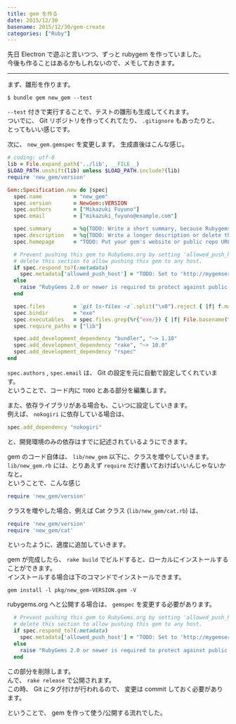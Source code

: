 ```yaml
---
title: gem を作る
date: 2015/12/30
basename: 2015/12/30/gem-create
categories: ["Ruby"]
---
```


先日 Electron で遊ぶと言いつつ、ずっと rubygem を作っていました。  
今後も作ることはあるかもしれないので、メモしておきます。

---

まず、雛形を作ります。

```
$ bundle gem new_gem --test
```

`--test` 付きで実行することで、テストの雛形も生成してくれます。  
ついでに、 Git リポジトリを作ってくれてたり、 `.gitignore` もあったりと、  
とってもいい感じです。

次に、 `new_gem.gemspec` を変更します。 生成直後はこんな感じ。

```ruby
# coding: utf-8
lib = File.expand_path('../lib', __FILE__)
$LOAD_PATH.unshift(lib) unless $LOAD_PATH.include?(lib)
require 'new_gem/version'

Gem::Specification.new do |spec|
  spec.name          = "new_gem"
  spec.version       = NewGem::VERSION
  spec.authors       = ["Mikazuki Fuyuno"]
  spec.email         = ["mikazuki_fuyuno@example.com"]

  spec.summary       = %q{TODO: Write a short summary, because Rubygems requires one.}
  spec.description   = %q{TODO: Write a longer description or delete this line.}
  spec.homepage      = "TODO: Put your gem's website or public repo URL here."

  # Prevent pushing this gem to RubyGems.org by setting 'allowed_push_host', or
  # delete this section to allow pushing this gem to any host.
  if spec.respond_to?(:metadata)
    spec.metadata['allowed_push_host'] = "TODO: Set to 'http://mygemserver.com'"
  else
    raise "RubyGems 2.0 or newer is required to protect against public gem pushes."
  end

  spec.files         = `git ls-files -z`.split("\x0").reject { |f| f.match(%r{^(test|spec|features)/}) }
  spec.bindir        = "exe"
  spec.executables   = spec.files.grep(%r{^exe/}) { |f| File.basename(f) }
  spec.require_paths = ["lib"]

  spec.add_development_dependency "bundler", "~> 1.10"
  spec.add_development_dependency "rake", "~> 10.0"
  spec.add_development_dependency "rspec"
end
```

`spec.authors` , `spec.email` は、 Git の設定を元に自動で設定してくれています。  
ということで、コード内に `TODO` とある部分を編集します。

また、依存ライブラリがある場合も、こいつに設定していきます。  
例えば、 `nokogiri` に依存している場合は、

```ruby
spec.add_dependency "nokogiri"
```

と、開発環境のみの依存はすでに記述されているようにできます。

gem のコード自体は、 `lib/new_gem` 以下に、クラスを増やしていきます。  
`lib/new_gem.rb` には、とりあえず `require` だけ書いておけばいいんじゃないかなと。  
ということで、こんな感じ

```ruby
require 'new_gem/version'
```

クラスを増やした場合、例えば Cat クラス (`lib/new_gem/cat.rb`) は、

```ruby
require 'new_gem/version'
require 'new_gem/cat'
```

といったように、適度に追加していきます。

gem が完成したら、 `rake build` でビルドすると、ローカルにインストールすることができます。  
インストールする場合は下のコマンドでインストールできます。

```
gem install -l pkg/new_gem-VERSION.gem -V
```

rubygems.org へと公開する場合は、 `gemspec` を変更する必要があります。

```ruby
  # Prevent pushing this gem to RubyGems.org by setting 'allowed_push_host', or
  # delete this section to allow pushing this gem to any host.
  if spec.respond_to?(:metadata)
    spec.metadata['allowed_push_host'] = "TODO: Set to 'http://mygemserver.com'"
  else
    raise "RubyGems 2.0 or newer is required to protect against public gem pushes."
  end
```

この部分を削除します。  
んで、 `rake release` で公開されます。  
この時、 Git にタグ付けが行われるので、 変更は commit しておく必要があります。

ということで、 gem を作って使う/公開する流れでした。
